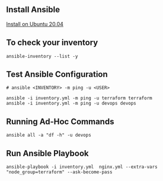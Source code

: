 Install Ansible
---
[Install on Ubuntu 20.04](./install.md)

To check your inventory
---
    ansible-inventory --list -y

Test Ansible Configuration
---
    # ansible <INVENTORY> -m ping -u <USER>

    ansible -i inventory.yml -m ping -u terraform terraform 
    ansible -i inventory.yml -m ping -u devops devops

Running Ad-Hoc Commands
---
    ansible all -a "df -h" -u devops

Run Ansible Playbook
---
    ansible-playbook -i inventory.yml  nginx.yml --extra-vars "node_group=terraform" --ask-become-pass